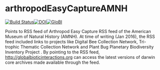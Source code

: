 # arthropodEasyCaptureAMNH
[![Build Status](https://travis-ci.org/globalbioticinteractions/arthropodEasyCaptureAMNH.svg)](https://travis-ci.org/globalbioticinteractions/arthropodEasyCaptureAMNH)[![DOI](https://zenodo.org/badge/55425770.svg)](https://zenodo.org/badge/latestdoi/55425770)[![GloBI](http://api.globalbioticinteractions.org/interaction.svg?accordingTo=globalbioticinteractions/arthropoddEasyCaptureAMNH)](http://globalbioticinteractions.org/?accordingTo=globalbioticinteractions/arthropoEasyCaptureAMNH)

Points to RSS feed of Arthropod Easy Capture RSS feed of the American Museum of Natural History (AMNH). At time of writing (Jan 2016), the RSS feed included links to projects like Digital Bee Collection Network, Tri-trophic Thematic Collection Network and Plant Bug Planetary Biodiversity Inventory Project . By pointing to the RSS feed, http://globalbioticinteractions.org can access the latest versions of darwin core archives made available through the feed.

